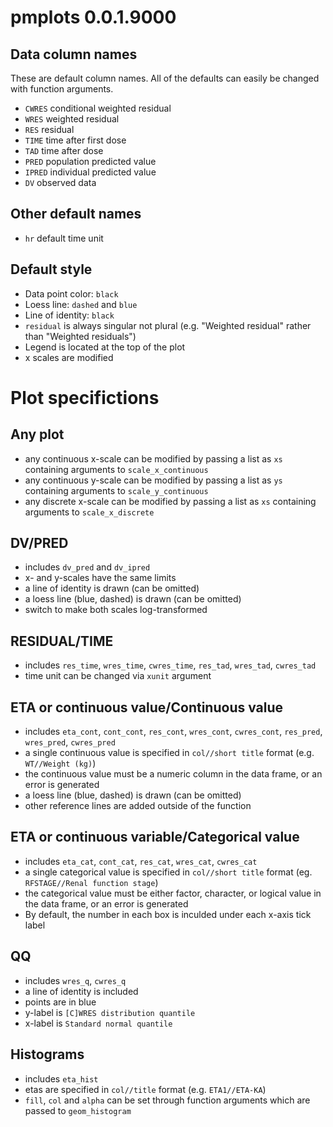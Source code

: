
# pmplots 0.0.1.9000

## Data column names

These are default column names.  All of the defaults can easily be
changed with function arguments.

- `CWRES` conditional weighted residual
- `WRES` weighted residual
- `RES` residual
- `TIME` time after first dose
- `TAD` time after dose
- `PRED` population predicted value
- `IPRED` individual predicted value
- `DV` observed data

## Other default names

- `hr` default time unit

## Default style

- Data point color: `black`
- Loess line: `dashed` and `blue`
- Line of identity: `black`
- `residual` is always singular not plural (e.g. "Weighted residual" rather
than "Weighted residuals")
- Legend is located at the top of the plot
- x scales are modified

# Plot specifictions

## Any plot

- any continuous x-scale can be modified by
passing a list as `xs` containing arguments to
`scale_x_continuous`
- any continuous y-scale can be modified by
passing a list as `ys` containing arguments to
`scale_y_continuous`
- any discrete x-scale can be modified by
passing a list as `xs` containing arguments
to `scale_x_discrete`

## DV/PRED

- includes `dv_pred` and `dv_ipred`
- x- and y-scales have the same limits
- a line of identity is drawn (can be omitted)
- a loess line (blue, dashed) is drawn (can be omitted)
- switch to make both scales log-transformed

## RESIDUAL/TIME

- includes `res_time`, `wres_time`, `cwres_time`, `res_tad`,
`wres_tad`, `cwres_tad`
- time unit can be changed via `xunit` argument

## ETA or continuous value/Continuous value

- includes `eta_cont`, `cont_cont`,
`res_cont`, `wres_cont`, `cwres_cont`,
`res_pred`, `wres_pred`, `cwres_pred`
- a single continuous value is specified in
`col//short title` format (e.g. `WT//Weight (kg)`)
- the continuous value must be a numeric column
in the data frame, or an error is generated
- a loess line (blue, dashed) is drawn (can be omitted)
- other reference lines are added outside of
the function

## ETA or continuous variable/Categorical value

- includes `eta_cat`, `cont_cat`, `res_cat`,
`wres_cat`, `cwres_cat`
- a single categorical value is specified in
`col//short title` format (eg. `RFSTAGE//Renal function stage`)
- the categorical value must be either
factor, character, or logical value in
the data frame, or an error is generated
- By default, the number in each box
is inculded under each x-axis tick label

## QQ

- includes `wres_q`, `cwres_q`
- a line of identity is included
- points are in blue
- y-label is `[C]WRES distribution quantile`
- x-label is `Standard normal quantile`

## Histograms

- includes `eta_hist`
- etas are specified in `col//title`
format (e.g. `ETA1//ETA-KA`)
- `fill`, `col` and `alpha` can be set
through function arguments which are
passed to `geom_histogram`
